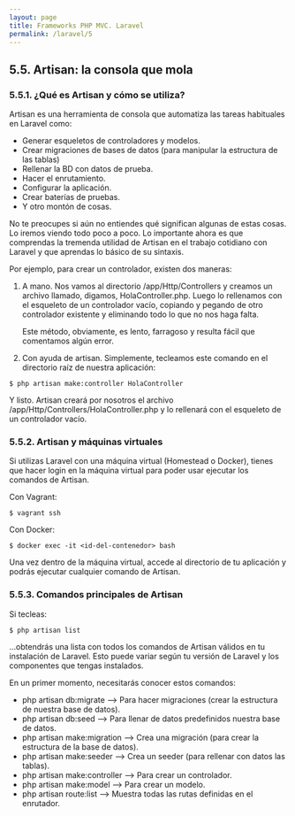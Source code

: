```yaml
---
layout: page
title: Frameworks PHP MVC. Laravel
permalink: /laravel/5
---
```


## 5.5. Artisan: la consola que mola

### 5.5.1. ¿Qué es Artisan y cómo se utiliza?

Artisan es una herramienta de consola que automatiza las tareas habituales en Laravel como:

* Generar esqueletos de controladores y modelos.
* Crear migraciones de bases de datos (para manipular la estructura de las tablas)
* Rellenar la BD con datos de prueba.
* Hacer el enrutamiento.
* Configurar la aplicación.
* Crear baterías de pruebas.
* Y otro montón de cosas.

No te preocupes si aún no entiendes qué significan algunas de estas cosas. Lo iremos viendo todo poco a poco. Lo importante ahora es que comprendas la tremenda utilidad de Artisan en el trabajo cotidiano con Laravel y que aprendas lo básico de su sintaxis.

Por ejemplo, para crear un controlador, existen dos maneras:

1. A mano. Nos vamos al directorio /app/Http/Controllers y creamos un archivo llamado, digamos, HolaController.php. Luego lo rellenamos con el esqueleto de un controlador vacío, copiando y pegando de otro controlador existente y eliminando todo lo que no nos haga falta.

   Este método, obviamente, es lento, farragoso y resulta fácil que comentamos algún error.

2. Con ayuda de artisan. Simplemente, tecleamos este comando en el directorio raíz de nuestra aplicación:

```
$ php artisan make:controller HolaController
```

   Y listo. Artisan creará por nosotros el archivo /app/Http/Controllers/HolaController.php y lo rellenará con el esqueleto de un controlador vacío.

### 5.5.2. Artisan y máquinas virtuales

Si utilizas Laravel con una máquina virtual (Homestead o Docker), tienes que hacer login en la máquina virtual para poder usar ejecutar los comandos de Artisan.

Con Vagrant:

```
$ vagrant ssh
```

Con Docker:

```
$ docker exec -it <id-del-contenedor> bash
```

Una vez dentro de la máquina virtual, accede al directorio de tu aplicación y podrás ejecutar cualquier comando de Artisan.

### 5.5.3. Comandos principales de Artisan

Si tecleas:

```
$ php artisan list
```

...obtendrás una lista con todos los comandos de Artisan válidos en tu instalación de Laravel. Esto puede variar según tu versión de Laravel y los componentes que tengas instalados.

En un primer momento, necesitarás conocer estos comandos:

* php artisan db:migrate --> Para hacer migraciones (crear la estructura de nuestra base de datos).
* php artisan db:seed --> Para llenar de datos predefinidos nuestra base de datos.
* php artisan make:migration --> Crea una migración (para crear la estructura de la base de datos).
* php artisan make:seeder --> Crea un seeder (para rellenar con datos las tablas).
* php artisan make:controller --> Para crear un controlador.
* php artisan make:model --> Para crear un modelo.
* php artisan route:list --> Muestra todas las rutas definidas en el enrutador.